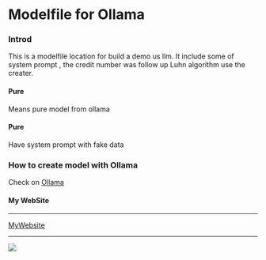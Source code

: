 # Modelfile for Ollama

### Introd
This is a modelfile location for build a demo us llm.
It include some of system prompt , the credit number was follow up Luhn algorithm use the creater.

#### Pure
Means pure model from ollama

#### Pure
Have system prompt with fake data

### How to create model with Ollama

Check on [Ollama](https://ollama.com/)

#### My WebSite
------
[MyWebsite](https://www.ke-et.com)

---
![](https://hackmd.io/_uploads/S1I5rEF42.png)
